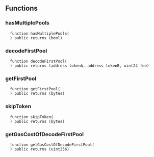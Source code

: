 


## Functions
### hasMultiplePools
```solidity
  function hasMultiplePools(
  ) public returns (bool)
```




### decodeFirstPool
```solidity
  function decodeFirstPool(
  ) public returns (address tokenA, address tokenB, uint24 fee)
```




### getFirstPool
```solidity
  function getFirstPool(
  ) public returns (bytes)
```




### skipToken
```solidity
  function skipToken(
  ) public returns (bytes)
```




### getGasCostOfDecodeFirstPool
```solidity
  function getGasCostOfDecodeFirstPool(
  ) public returns (uint256)
```




